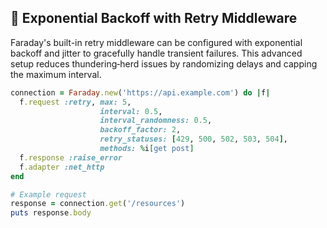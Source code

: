 ## 🔄 Exponential Backoff with Retry Middleware

Faraday's built-in retry middleware can be configured with exponential backoff and jitter to gracefully handle transient failures. This advanced setup reduces thundering‐herd issues by randomizing delays and capping the maximum interval.

```ruby
connection = Faraday.new('https://api.example.com') do |f|
  f.request :retry, max: 5,
                    interval: 0.5,
                    interval_randomness: 0.5,
                    backoff_factor: 2,
                    retry_statuses: [429, 500, 502, 503, 504],
                    methods: %i[get post]
  f.response :raise_error
  f.adapter :net_http
end

# Example request
response = connection.get('/resources')
puts response.body
```